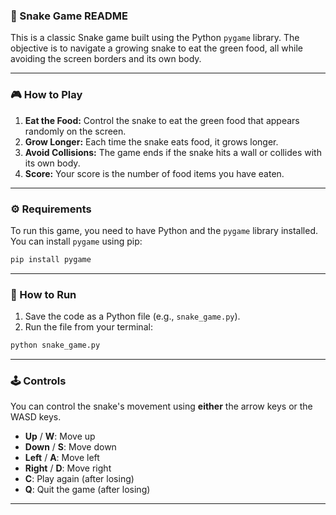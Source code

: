 ### 🐍 Snake Game README

This is a classic Snake game built using the Python `pygame` library. The objective is to navigate a growing snake to eat the green food, all while avoiding the screen borders and its own body.

-----

### 🎮 How to Play

1.  **Eat the Food:** Control the snake to eat the green food that appears randomly on the screen.
2.  **Grow Longer:** Each time the snake eats food, it grows longer.
3.  **Avoid Collisions:** The game ends if the snake hits a wall or collides with its own body.
4.  **Score:** Your score is the number of food items you have eaten.

-----

### ⚙️ Requirements

To run this game, you need to have Python and the `pygame` library installed. You can install `pygame` using pip:

```bash
pip install pygame
```

-----

### 🚀 How to Run

1.  Save the code as a Python file (e.g., `snake_game.py`).
2.  Run the file from your terminal:

<!-- end list -->

```bash
python snake_game.py
```

-----

### 🕹️ Controls

You can control the snake's movement using **either** the arrow keys or the WASD keys.

  * **Up** / **W**: Move up
  * **Down** / **S**: Move down
  * **Left** / **A**: Move left
  * **Right** / **D**: Move right
  * **C**: Play again (after losing)
  * **Q**: Quit the game (after losing)

-----

